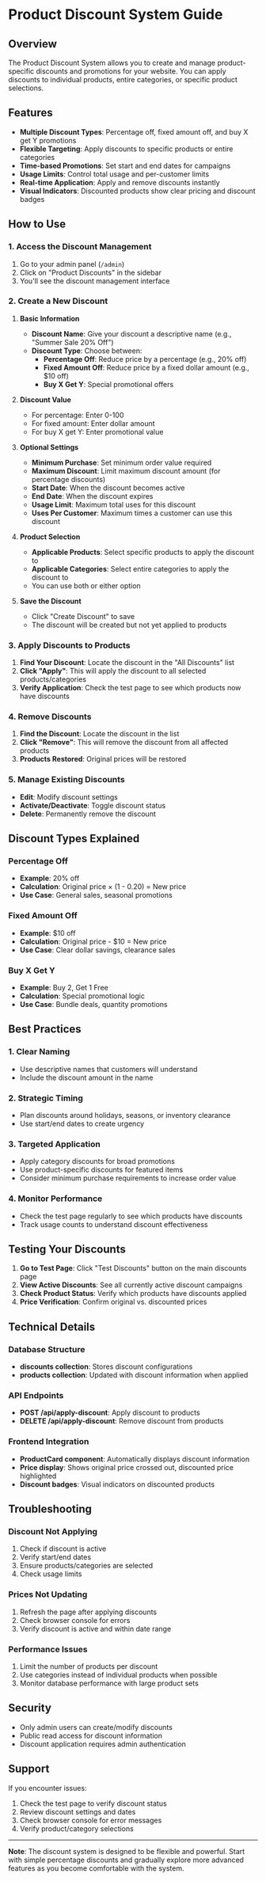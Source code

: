 # Product Discount System Guide

## Overview

The Product Discount System allows you to create and manage product-specific discounts and promotions for your website. You can apply discounts to individual products, entire categories, or specific product selections.

## Features

- **Multiple Discount Types**: Percentage off, fixed amount off, and buy X get Y promotions
- **Flexible Targeting**: Apply discounts to specific products or entire categories
- **Time-based Promotions**: Set start and end dates for campaigns
- **Usage Limits**: Control total usage and per-customer limits
- **Real-time Application**: Apply and remove discounts instantly
- **Visual Indicators**: Discounted products show clear pricing and discount badges

## How to Use

### 1. Access the Discount Management

1. Go to your admin panel (`/admin`)
2. Click on "Product Discounts" in the sidebar
3. You'll see the discount management interface

### 2. Create a New Discount

1. **Basic Information**
   - **Discount Name**: Give your discount a descriptive name (e.g., "Summer Sale 20% Off")
   - **Discount Type**: Choose between:
     - **Percentage Off**: Reduce price by a percentage (e.g., 20% off)
     - **Fixed Amount Off**: Reduce price by a fixed dollar amount (e.g., $10 off)
     - **Buy X Get Y**: Special promotional offers

2. **Discount Value**
   - For percentage: Enter 0-100
   - For fixed amount: Enter dollar amount
   - For buy X get Y: Enter promotional value

3. **Optional Settings**
   - **Minimum Purchase**: Set minimum order value required
   - **Maximum Discount**: Limit maximum discount amount (for percentage discounts)
   - **Start Date**: When the discount becomes active
   - **End Date**: When the discount expires
   - **Usage Limit**: Maximum total uses for this discount
   - **Uses Per Customer**: Maximum times a customer can use this discount

4. **Product Selection**
   - **Applicable Products**: Select specific products to apply the discount to
   - **Applicable Categories**: Select entire categories to apply the discount to
   - You can use both or either option

5. **Save the Discount**
   - Click "Create Discount" to save
   - The discount will be created but not yet applied to products

### 3. Apply Discounts to Products

1. **Find Your Discount**: Locate the discount in the "All Discounts" list
2. **Click "Apply"**: This will apply the discount to all selected products/categories
3. **Verify Application**: Check the test page to see which products now have discounts

### 4. Remove Discounts

1. **Find the Discount**: Locate the discount in the list
2. **Click "Remove"**: This will remove the discount from all affected products
3. **Products Restored**: Original prices will be restored

### 5. Manage Existing Discounts

- **Edit**: Modify discount settings
- **Activate/Deactivate**: Toggle discount status
- **Delete**: Permanently remove the discount

## Discount Types Explained

### Percentage Off
- **Example**: 20% off
- **Calculation**: Original price × (1 - 0.20) = New price
- **Use Case**: General sales, seasonal promotions

### Fixed Amount Off
- **Example**: $10 off
- **Calculation**: Original price - $10 = New price
- **Use Case**: Clear dollar savings, clearance sales

### Buy X Get Y
- **Example**: Buy 2, Get 1 Free
- **Calculation**: Special promotional logic
- **Use Case**: Bundle deals, quantity promotions

## Best Practices

### 1. Clear Naming
- Use descriptive names that customers will understand
- Include the discount amount in the name

### 2. Strategic Timing
- Plan discounts around holidays, seasons, or inventory clearance
- Use start/end dates to create urgency

### 3. Targeted Application
- Apply category discounts for broad promotions
- Use product-specific discounts for featured items
- Consider minimum purchase requirements to increase order value

### 4. Monitor Performance
- Check the test page regularly to see which products have discounts
- Track usage counts to understand discount effectiveness

## Testing Your Discounts

1. **Go to Test Page**: Click "Test Discounts" button on the main discounts page
2. **View Active Discounts**: See all currently active discount campaigns
3. **Check Product Status**: Verify which products have discounts applied
4. **Price Verification**: Confirm original vs. discounted prices

## Technical Details

### Database Structure
- **discounts collection**: Stores discount configurations
- **products collection**: Updated with discount information when applied

### API Endpoints
- **POST /api/apply-discount**: Apply discount to products
- **DELETE /api/apply-discount**: Remove discount from products

### Frontend Integration
- **ProductCard component**: Automatically displays discount information
- **Price display**: Shows original price crossed out, discounted price highlighted
- **Discount badges**: Visual indicators on discounted products

## Troubleshooting

### Discount Not Applying
1. Check if discount is active
2. Verify start/end dates
3. Ensure products/categories are selected
4. Check usage limits

### Prices Not Updating
1. Refresh the page after applying discounts
2. Check browser console for errors
3. Verify discount is active and within date range

### Performance Issues
1. Limit the number of products per discount
2. Use categories instead of individual products when possible
3. Monitor database performance with large product sets

## Security

- Only admin users can create/modify discounts
- Public read access for discount information
- Discount application requires admin authentication

## Support

If you encounter issues:
1. Check the test page to verify discount status
2. Review discount settings and dates
3. Check browser console for error messages
4. Verify product/category selections

---

**Note**: The discount system is designed to be flexible and powerful. Start with simple percentage discounts and gradually explore more advanced features as you become comfortable with the system.
